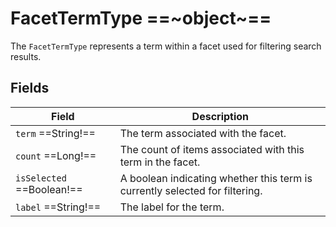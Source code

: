 # FacetTermType ==~object~==

The `FacetTermType` represents a term within a facet used for filtering search results.

## Fields

| Field                     | Description                                                                            |
|---------------------------|----------------------------------------------------------------------------------------|
| `term` ==String!==        | The term associated with the facet.                                                    |
| `count` ==Long!==         | The count of items associated with this term in the facet.                             |
| `isSelected` ==Boolean!== | A boolean indicating whether this term is currently selected for filtering.            |
| `label` ==String!==       | The label for the term.                                                                |